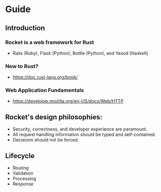 # Guide

## Introduction

### Rocket is a web framework for Rust
- Rails (Ruby), Flask (Python), Bottle (Python), and Yesod (Haskell)

### New to Rust?
  - https://doc.rust-lang.org/book/

### Web Application Fundamentals
- https://developer.mozilla.org/en-US/docs/Web/HTTP

## Rocket's design philosophies:

- Security, correctness, and developer experience are paramount.
- All request handling information should be typed and self-contained.
- Decisions should not be forced.

## Lifecycle

- Routing
- Validation
- Processing
- Response


